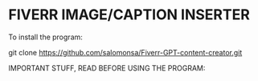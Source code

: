# FIVERR IMAGE/CAPTION INSERTER

To install the program:

git clone https://github.com/salomonsa/Fiverr-GPT-content-creator.git

IMPORTANT STUFF, READ BEFORE USING THE PROGRAM:
